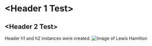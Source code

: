 # <Header 1 Test>
## <Header 2 Test>
Header h1 and h2 instances were created.
![Image of Lewis Hamilton](https://encrypted-tbn0.gstatic.com/licensed-image?q=tbn:ANd9GcRjUhCJ65hO6zGexU1qkxtJyuidQVgb3qxSTNytzDdOVf_0_5AaE9-p-pLu7-kSr2MD4PKVsKOnvkvlHbg)

